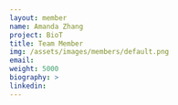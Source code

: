 ```yaml
---
layout: member
name: Amanda Zhang
project: BioT
title: Team Member
img: /assets/images/members/default.png
email:
weight: 5000
biography: >
linkedin:
---
```


